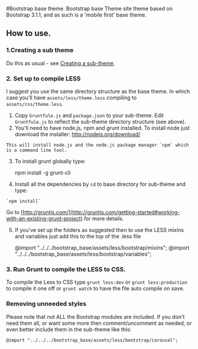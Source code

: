 #Bootstrap base theme.
Bootstrap base Theme site theme based on Bootstrap 3.1.1, and as such is a 'mobile first' base theme.

## How to use.

### 1.Creating a sub theme
Do this as usual - see [Creating a sub-theme](https://drupal.org/node/225125).

### 2. Set up to compile LESS

I suggest you use the same directory structure as the base theme.  In which case you'll have `assets/less/theme.less` compiling to `assets/css/theme.less`.

  1. Copy `Gruntfule.js` and `package.json` to your sub-theme.  Edit `Gruntfule.js` to reflect the sub-theme directory structure (see above).
  2. You'll need to have node.js, npm and grunt installed.
    To install node just download the installer: http://nodejs.org/download/

    This will install node.js and the node.js package manager `npm` which is a command line tool.

  3. To install grunt globally type:

        npm install -g grunt-cli

  4. Install all the dependencies by `cd` to base directory for sub-theme and type:

    `npm install`

  Go to [http://gruntjs.com/](http://gruntjs.com/getting-started#working-with-an-existing-grunt-project) for more details.

  5. If you've set up the folders as suggested then to use the LESS mixins and variables just add this to the top of the .less file

        @import "../../../bootstrap_base/assets/less/bootstrap/mixins";
        @import "../../../bootstrap_base/assets/less/bootstrap/variables";

### 3. Run Grunt to compile the LESS to CSS.
To compile the Less to CSS type `grunt less:dev` or `grunt less:production` to compile it one off or `grunt watch` to have the file auto compile on save.

### Removing unneeded styles
Please note that not ALL the Bootstrap modules are included.  If you don't need them all, or want some more then comment/uncomment as needed, or even better include them in the sub-theme like this:

    @import "../../../bootstrap_base/assets/less/bootstrap/carousel";

